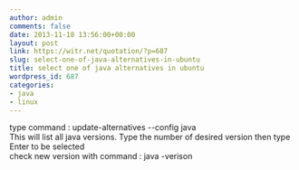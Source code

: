 ```yaml
---
author: admin
comments: false
date: 2013-11-18 13:56:00+00:00
layout: post
link: https://witr.net/quotation/?p=687
slug: select-one-of-java-alternatives-in-ubuntu
title: select one of java alternatives in ubuntu
wordpress_id: 687
categories:
- java
- linux
---
```


type command : update-alternatives --config java  
This will list all java versions. Type the number of desired version then type Enter to be selected  
check new version with command : java -verison  


  




